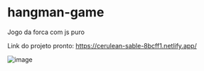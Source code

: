 # hangman-game
Jogo da forca com js puro

Link do projeto pronto: https://cerulean-sable-8bcff1.netlify.app/

![image](https://user-images.githubusercontent.com/83099533/224584187-09e6ad18-7622-4721-8911-b1628b48a815.png)
